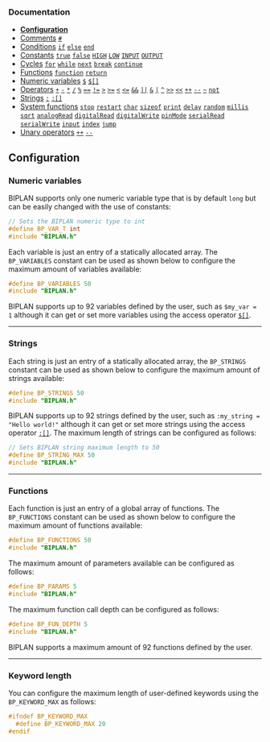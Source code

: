 ### Documentation
- **[Configuration](/documentation/configuration.md)**
- [Comments](/documentation/comments.md) [`#`](/documentation/comments.md)
- [Conditions](/documentation/conditions.md) [`if`](/documentation/conditions.md) [`else`](/documentation/conditions.md) [`end`](/documentation/conditions.md)
- [Constants](/documentation/constants.md) [`true`](/documentation/constants.md) [`false`](/documentation/constants.md) [`HIGH`](/documentation/constants.md) [`LOW`](/documentation/constants.md) [`INPUT`](/documentation/constants.md) [`OUTPUT`](/documentation/constants.md)
- [Cycles](/documentation/cycles.md) [`for`](/documentation/cycles.md#for) [`while`](/documentation/cycles.md#while) [`next`](/documentation/cycles.md#next) [`break`](/documentation/cycles.md#break) [`continue`](/documentation/cycles.md#continue)
- [Functions](/documentation/functions.md) [`function`](/documentation/functions.md) [`return`](/documentation/functions.md)
- [Numeric variables](/documentation/numeric-variables.md) [`$`](/documentation/numeric-variables.md) [`$[]`](/documentation/numeric-variables.md)
- [Operators](/documentation/operators.md) [`+`](/documentation/operators.md) [`-`](/documentation/operators.md) [`*`](/documentation/operators.md) [`/`](/documentation/operators.md) [`%`](/documentation/operators.md) [`==`](/documentation/operators.md) [`!=`](/documentation/operators.md) [`>`](/documentation/operators.md) [`>=`](/documentation/operators.md) [`<`](/documentation/operators.md) [`<=`](/documentation/operators.md) [`&&`](/documentation/operators.md) [`||`](/documentation/operators.md) [`&`](/documentation/operators.md) [`|`](/documentation/operators.md) [`^`](/documentation/operators.md) [`>>`](/documentation/operators.md) [`<<`](/documentation/operators.md) [`++`](/documentation/operators.md) [`--`](/documentation/operators.md) [`~`](/documentation/operators.md) [`not`](/documentation/operators.md)
- [Strings](/documentation/strings.md) [`:`](/documentation/strings.md) [`:[]`](/documentation/strings.md)
- [System functions](/documentation/system-functions.md) [`stop`](/documentation/system-functions.md#stop) [`restart`](/documentation/system-functions.md#restart) [`char`](/documentation/system-functions.md#print) [`sizeof`](/documentation/system-functions.md#sizeof) [`print`](/documentation/system-functions.md#print) [`delay`](/documentation/system-functions.md#delay) [`random`](/documentation/system-functions.md#random) [`millis`](/documentation/system-functions.md#millis) [`sqrt`](/documentation/system-functions.md#sqrt) [`analogRead`](/documentation/system-functions.md#analogRead) [`digitalRead`](/documentation/system-functions.md#digitalRead) [`digitalWrite`](/documentation/system-functions.md#digitalWrite) [`pinMode`](/documentation/system-functions.md#pinMode) [`serialRead`](/documentation/system-functions.md#serialRead) [`serialWrite`](/documentation/system-functions.md#serialWrite) [`input`](/documentation/system-functions.md#input) [`index`](/documentation/system-functions.md#index) [`jump`](/documentation/system-functions.md#jump)
- [Unary operators](/documentation/unary-operators.md) [`++`](/documentation/unary-operators.md) [`--`](/documentation/unary-operators.md)

## Configuration

### Numeric variables
BIPLAN supports only one numeric variable type that is by default `long` but can be easily changed with the use of constants:
```cpp
// Sets the BIPLAN numeric type to int
#define BP_VAR_T int
#include "BIPLAN.h"
```
Each variable is just an entry of a statically allocated array. The `BP_VARIABLES` constant can be used as shown below to configure the maximum amount of variables available:
```cpp
#define BP_VARIABLES 50
#include "BIPLAN.h"
```
BIPLAN supports up to 92 variables defined by the user, such as `$my_var = 1` although it can get or set more variables using the access operator [`$[]`](/documentation/numeric-variables.md).

---

### Strings
Each string is just an entry of a statically allocated array, the `BP_STRINGS` constant can be used as shown below to configure the maximum amount of strings available:
```cpp
#define BP_STRINGS 50
#include "BIPLAN.h"
```
BIPLAN supports up to 92 strings defined by the user, such as `:my_string = "Hello world!"` although it can get or set more strings using the access operator [`:[]`](/documentation/strings.md). The maximum length of strings can be configured as follows:
```cpp
// Sets BIPLAN string maximum length to 50
#define BP_STRING_MAX 50
#include "BIPLAN.h"
```

---

### Functions
Each function is just an entry of a global array of functions. The `BP_FUNCTIONS` constant can be used as shown below to configure the maximum amount of functions available:
```cpp
#define BP_FUNCTIONS 50
#include "BIPLAN.h"
```
The maximum amount of parameters available can be configured as follows:
```cpp
#define BP_PARAMS 5
#include "BIPLAN.h"
```
The maximum function call depth can be configured as follows:
```cpp
#define BP_FUN_DEPTH 5
#include "BIPLAN.h"
```
BIPLAN supports a maximum amount of 92 functions defined by the user.

---
### Keyword length
You can configure the maximum length of user-defined keywords using the `BP_KEYWORD_MAX` as follows:

```cpp
#ifndef BP_KEYWORD_MAX
  #define BP_KEYWORD_MAX 20
#endif
```
